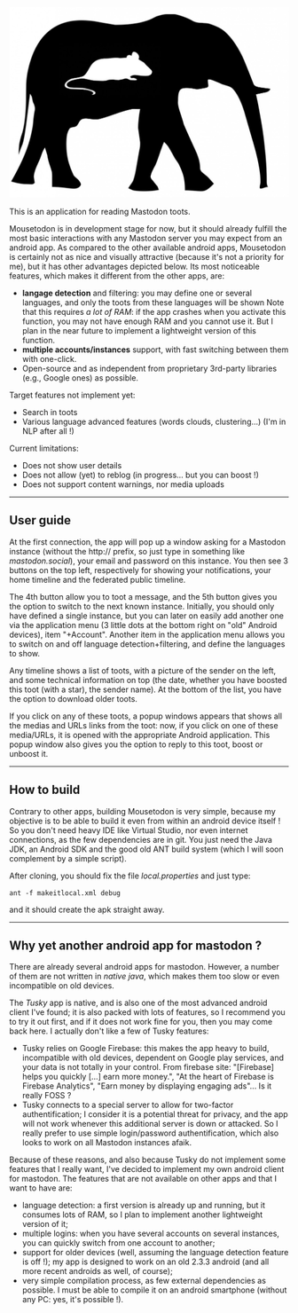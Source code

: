 
![Mousetodon](./mousetodon.jpg)

This is an application for reading Mastodon toots.

Mousetodon is in development stage for now, but it should already fulfill the most basic interactions with any Mastodon server you may expect from an android app.
As compared to the other available android apps, Mousetodon is certainly not as nice and visually attractive (because it's not a priority for me),
but it has other advantages depicted below.
Its most noticeable features, which makes it different from the other apps, are:

- **langage detection** and filtering: you may define one or several languages, and only the toots from these languages will be shown
Note that this requires *a lot of RAM*: if the app crashes when you activate this function, you may not have enough RAM and you cannot
use it. But I plan in the near future to implement a lightweight version of this function.
- **multiple accounts/instances** support, with fast switching between them with one-click.
- Open-source and as independent from proprietary 3rd-party libraries (e.g., Google ones) as possible.

Target features not implement yet:

- Search in toots
- Various language advanced features (words clouds, clustering...) (I'm in NLP after all !)

Current limitations:

- Does not show user details
- Does not allow (yet) to reblog (in progress... but you can boost !)
- Does not support content warnings, nor media uploads

-----------

## User guide

At the first connection, the app will pop up a window asking for a Mastodon instance (without the http:// prefix, so just type in something like *mastodon.social*),
your email and password on this instance.
You then see 3 buttons on the top left, respectively for showing your notifications, your home timeline and the federated public timeline.

The 4th button allow you to toot a message, and the 5th button gives you the option to switch to the next known instance.
Initially, you should only have defined a single instance, but you can later on easily add another one via the application menu (3 little dots at the bottom right on
"old" Android devices), item "+Account".
Another item in the application menu allows you to switch on and off language detection+filtering, and define the languages to show.

Any timeline shows a list of toots, with a picture of the sender on the left, and some technical information on top
(the date, whether you have boosted this toot (with a star), the sender name).
At the bottom of the list, you have the option to download older toots.

If you click on any of these toots, a popup windows appears that shows all the medias and URLs links from the toot:
now, if you click on one of these media/URLs, it is opened with the appropriate Android application.
This popup window also gives you the option to reply to this toot, boost or unboost it.

-----------

## How to build

Contrary to other apps, building Mousetodon is very simple, because my objective is to be able
to build it even from within an android device itself !
So you don't need heavy IDE like Virtual Studio, nor even internet connections, as the few dependencies
are in git.
You just need the Java JDK, an Android SDK and the good old ANT build system (which I will soon complement
by a simple script).

After cloning, you should fix the file *local.properties* and just type:
```
ant -f makeitlocal.xml debug
```
and it should create the apk straight away.

-----------

## Why yet another android app for mastodon ?

There are already several android apps for mastodon. 
However, a number of them are not written in *native java*, which makes them too slow or even
incompatible on old devices.

The *Tusky* app is native, and is also one of the most advanced android client I've found;
it is also packed with lots of features, so I recommend you to try it out first, and if it
does not work fine for you, then you may come back here.
I actually don't like a few of Tusky features:

- Tusky relies on Google Firebase: this makes the app heavy to build, incompatible with old devices,
dependent on Google play services, and your data is not totally in your control.
From firebase site: "[Firebase] helps you quickly [...] earn more money.", 
"At the heart of Firebase is Firebase Analytics",
"Earn money by displaying engaging ads"... Is it really FOSS ?
- Tusky connects to a special server to allow for two-factor authentification; I consider it is a potential threat
for privacy, and the app will not work whenever this additional server is down or attacked.
So I really prefer to use simple login/password authentification, which also looks to work on all Mastodon instances afaik.

Because of these reasons, and also because Tusky do not implement some features that I really want,
I've decided to implement my own android client for mastodon.
The features that are not available on other apps and that I want to have are:

- language detection: a first version is already up and running, but it consumes lots of RAM, so I plan
to implement another lightweight version of it;
- multiple logins: when you have several accounts on several instances, you can quickly
switch from one account to another;
- support for older devices (well, assuming the language detection feature is off !); my app is designed to work
on an old 2.3.3 android (and all more recent androids as well, of course);
- very simple compilation process, as few external dependencies as possible. I must be able to compile it on an
android smartphone (without any PC: yes, it's possible !).

